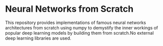 # Neural Networks from Scratch 
This repository provides implementations of famous neural networks architectures from scratch using numpy to demystify the inner workings of popular deep learning models by building them from scratch.No external deep learning libraries are used. 
